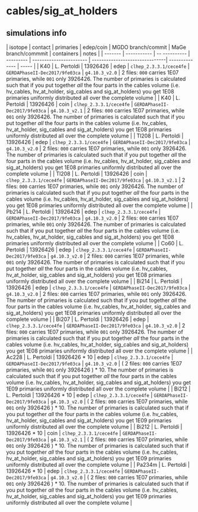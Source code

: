 # cables/sig_at_holders

## simulations info

| isotope | contact     | primaries     | edep/coin | MGDO branch/commit      | MaGe branch/commmit            | containers     | notes |
| ------- | ----------- | -- ---------- | --------- | ----------------------- | -------------------------------| -------------- | ----- |
| K40     | L. Pertoldi | 13926426      | edep      | `clhep_2.3.3.1/cece4fe` | `GERDAPhaseII-Dec2017/9fe03ca` | `g4.10.3_v2.0` | 2 files: `000` carries 1E07 primaries, while `001` only 3926426. The number of primaries is calculated such that if you put together *all* the four parts in the cables volume (i.e. hv_cables, hv_at_holder, sig_cables and sig_at_holders) you get 1E08 primaries uniformly distributed all over the complete volume |
| K40     | L. Pertoldi | 13926426      | coin      | `clhep_2.3.3.1/cece4fe` | `GERDAPhaseII-Dec2017/9fe03ca` | `g4.10.3_v2.1` | 2 files: `000` carries 1E07 primaries, while `001` only 3926426. The number of primaries is calculated such that if you put together *all* the four parts in the cables volume (i.e. hv_cables, hv_at_holder, sig_cables and sig_at_holders) you get 1E08 primaries uniformly distributed all over the complete volume |
| Tl208   | L. Pertoldi | 13926426      | edep      | `clhep_2.3.3.1/cece4fe` | `GERDAPhaseII-Dec2017/9fe03ca` | `g4.10.3_v2.0` | 2 files: `000` carries 1E07 primaries, while `001` only 3926426. The number of primaries is calculated such that if you put together *all* the four parts in the cables volume (i.e. hv_cables, hv_at_holder, sig_cables and sig_at_holders) you get 1E08 primaries uniformly distributed all over the complete volume |
| Tl208   | L. Pertoldi | 13926426      | coin      | `clhep_2.3.3.1/cece4fe` | `GERDAPhaseII-Dec2017/9fe03ca` | `g4.10.3_v2.1` | 2 files: `000` carries 1E07 primaries, while `001` only 3926426. The number of primaries is calculated such that if you put together *all* the four parts in the cables volume (i.e. hv_cables, hv_at_holder, sig_cables and sig_at_holders) you get 1E08 primaries uniformly distributed all over the complete volume |
| Pb214   | L. Pertoldi | 13926426      | edep      | `clhep_2.3.3.1/cece4fe` | `GERDAPhaseII-Dec2017/9fe03ca` | `g4.10.3_v2.0` | 2 files: `000` carries 1E07 primaries, while `001` only 3926426. The number of primaries is calculated such that if you put together *all* the four parts in the cables volume (i.e. hv_cables, hv_at_holder, sig_cables and sig_at_holders) you get 1E08 primaries uniformly distributed all over the complete volume |
| Co60    | L. Pertoldi | 13926426      | edep      | `clhep_2.3.3.1/cece4fe` | `GERDAPhaseII-Dec2017/9fe03ca` | `g4.10.3_v2.0` | 2 files: `000` carries 1E07 primaries, while `001` only 3926426. The number of primaries is calculated such that if you put together *all* the four parts in the cables volume (i.e. hv_cables, hv_at_holder, sig_cables and sig_at_holders) you get 1E08 primaries uniformly distributed all over the complete volume |
| Bi214   | L. Pertoldi | 13926426      | edep      | `clhep_2.3.3.1/cece4fe` | `GERDAPhaseII-Dec2017/9fe03ca` | `g4.10.3_v2.0` | 2 files: `000` carries 1E07 primaries, while `001` only 3926426. The number of primaries is calculated such that if you put together *all* the four parts in the cables volume (i.e. hv_cables, hv_at_holder, sig_cables and sig_at_holders) you get 1E08 primaries uniformly distributed all over the complete volume |
| Bi207   | L. Pertoldi | 13926426      | edep      | `clhep_2.3.3.1/cece4fe` | `GERDAPhaseII-Dec2017/9fe03ca` | `g4.10.3_v2.0` | 2 files: `000` carries 1E07 primaries, while `001` only 3926426. The number of primaries is calculated such that if you put together *all* the four parts in the cables volume (i.e. hv_cables, hv_at_holder, sig_cables and sig_at_holders) you get 1E08 primaries uniformly distributed all over the complete volume |
| Ac228   | L. Pertoldi | 13926426 * 10 | edep      | `clhep_2.3.3.1/cece4fe` | `GERDAPhaseII-Dec2017/9fe03ca` | `g4.10.3_v2.0` | ( 2 files: `000` carries 1E07 primaries, while `001` only 3926426 ) * 10. The number of primaries is calculated such that if you put together *all* the four parts in the cables volume (i.e. hv_cables, hv_at_holder, sig_cables and sig_at_holders) you get 1E09 primaries uniformly distributed all over the complete volume |
| Bi212   | L. Pertoldi | 13926426 * 10 | edep      | `clhep_2.3.3.1/cece4fe` | `GERDAPhaseII-Dec2017/9fe03ca` | `g4.10.3_v2.0` | ( 2 files: `000` carries 1E07 primaries, while `001` only 3926426 ) * 10. The number of primaries is calculated such that if you put together *all* the four parts in the cables volume (i.e. hv_cables, hv_at_holder, sig_cables and sig_at_holders) you get 1E09 primaries uniformly distributed all over the complete volume |
| Bi212   | L. Pertoldi | 13926426 * 10 | coin      | `clhep_2.3.3.1/cece4fe` | `GERDAPhaseII-Dec2017/9fe03ca` | `g4.10.3_v2.1` | ( 2 files: `000` carries 1E07 primaries, while `001` only 3926426 ) * 10. The number of primaries is calculated such that if you put together *all* the four parts in the cables volume (i.e. hv_cables, hv_at_holder, sig_cables and sig_at_holders) you get 1E09 primaries uniformly distributed all over the complete volume |
| Pa234m  | L. Pertoldi | 13926426 * 10 | edep      | `clhep_2.3.3.1/cece4fe` | `GERDAPhaseII-Dec2017/9fe03ca` | `g4.10.3_v2.0` | ( 2 files: `000` carries 1E07 primaries, while `001` only 3926426 ) * 10. The number of primaries is calculated such that if you put together *all* the four parts in the cables volume (i.e. hv_cables, hv_at_holder, sig_cables and sig_at_holders) you get 1E09 primaries uniformly distributed all over the complete volume |
